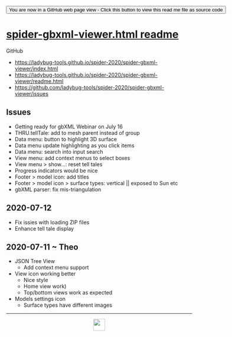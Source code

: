 <span style=display:none; >[You are now in a GitHub source code view - click this link to view Read Me file as a web page](https://ladybug-tools.github.io/spider-2020/#README.md "View file as a web page.") </span>

<div><input type=button onclick=window.location.href="https://github.com/ladybug-tools/spider-2020/tree/master/spider-gbxml-viewer"
value="You are now in a GitHub web page view - Click this button to view this read me file as source code" ></div>

# [spider-gbxml-viewer.html readme]( ./readme.html )

GitHub

* https://ladybug-tools.github.io/spider-2020/spider-gbxml-viewer/index.html
* https://ladybug-tools.github.io/spider-2020/spider-gbxml-viewer/readme.html
* https://github.com/ladybug-tools/spider-2020/spider-gbxml-viewer/issues


## Issues


* Getting ready for gbXML Webinar on July 16
* THRU.tellTale: add to mesh parent instead of group
* Data menu: button to highlight 3D surface
* Data menu update highlighting as you click items
* Data menu: search into input search
* View menu: add context menus to select boxes
* View menu > show...: reset tell tales
* Progress indicators would be nice
* Footer > model icon: add titles
* Footer > model icon > surface types: vertical || exposed to Sun etc
* gbXML parser: fix mis-triangulation

## 2020-07-12

* Fix issies with loading ZIP files
* Enhance tell tale display

## 2020-07-11 ~ Theo

* JSON Tree View
    * Add context menu support
* View icon working better
    * Nice style
    * Home view work)
    * Top/bottom views work as expected
* Models settings icon
    * Surface types have different images

---

<center><img title="" height="32" width="32" src="https://ladybug.tools/artwork/icons_bugs/ico/spider.ico" ></center>
